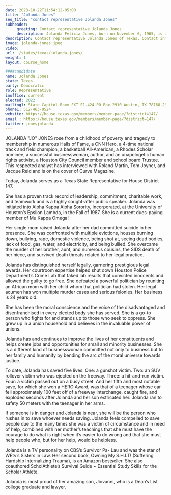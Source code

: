 ```yaml
---
date: 2023-10-22T11:54:12-05:00
title: "Jolanda Jones"
seo_title: "contact representative Jolanda Jones"
subheader:
     greeting: Contact representative Jolanda Jones
     description: Jolanda Felicia Jones, born on November 6, 1965, is an American attorney, politician, and television personality. In addition to her past role as a city councilor and heptathlete, Jones, a Democrat, presently serves as a member of the Texas House of Representatives, representing the 147th district. Her inauguration took place on May 18, 2022.
description: Contact representative Jolanda Jones of Texas. Contact information for Jolanda Jones includes email address, phone number, and mailing address.
image: jolanda-jones.jpeg
video:
url:  /states/texas/jolanda-jones/
weight: 1
layout: course_home

####candidate
name: Jolanda Jones
state: Texas
party: Democratic
role: Representative
inoffice: current
elected: 2022
mailing1: State Capitol Room EXT E1.424 PO Box 2910 Austin, TX 78768-2910
phone1: 512-463-0524
website: https://house.texas.gov/members/member-page/?district=147/
email : https://house.texas.gov/members/member-page/?district=147/
twitter: jonesjolanda
---
```


JOLANDA "JO" JONES rose from a childhood of poverty and tragedy to membership in numerous Halls of Fame, a CNN Hero, a 4-time national track and field champion, a basketball All-American, a Rhodes Scholar nominee, a successful businesswoman, author, and an unapologetic human rights activist, a Houston City Council member and school board Trustee. This respected analyst has interviewed with Roland Martin, Tom Joyner, and Jacque Reid and is on the cover of Curve Magazine.

Today, Jolanda serves as a Texas State Representative for House District 147.

She has a proven track record of leadership, commitment, charitable work, and teamwork and is a highly sought-after public speaker. Jolanda was initiated into Alpha Kappa Alpha Sorority, Incorporated, at the University of Houston’s Epsilon Lambda, in the Fall of 1987. She is a current dues-paying member of Mu Kappa Omega!

Her single mom raised Jolanda after her dad committed suicide in her presence. She was confronted with multiple evictions, houses burning down, bullying, rape, domestic violence, being shot at, seeing dead bodies, lack of food, gas, water, and electricity, and being bullied. She overcame the murder of her brother, aunt, and numerous cousins, the SIDS death of her niece, and survived death threats related to her legal practice.

Jolanda has distinguished herself legally, garnering prestigious legal awards. Her courtroom expertise helped shut down Houston Police Department’s Crime Lab that faked lab results that convicted innocents and allowed the guilty to go free. She defeated a powerful politician by reuniting an African mom with her child whom that politician had stolen. Her legal acumen has won multiple murder cases and serious felonies. Her business is 24 years old.

She has been the moral conscience and the voice of the disadvantaged and disenfranchised in every elected body she has served. She is a go-to person who fights for and stands up to those who seek to oppress. She grew up in a union household and believes in the invaluable power of unions.

Jolanda has and continues to improve the lives of her constituents and helps create jobs and opportunities for small and minority businesses. She is a different kind of businesswoman committed not only to business but to her family and humanity by bending the arc of the moral universe towards justice.

To date, Jolanda has saved five lives. One: a gunshot victim. Two: an SUV rollover victim who was ejected on the freeway. Three: a hit-and-run victim. Four: a victim passed out on a busy street. And her fifth and most notable save, for which she won a HERO Award, was that of a teenager whose car fell approximately 100 feet off of a freeway interchange, caught fire, and exploded seconds after Jolanda and her son extricated her. Jolanda ran to safety 50 meters with the teenager in her arms.

If someone is in danger and Jolanda is near, she will be the person who rushes in to save whoever needs saving. Jolanda feels compelled to save people due to the many times she was a victim of circumstance and in need of help, combined with her mother’s teachings that she must have the courage to do what is right when it’s easier to do wrong and that she must help people who, but for her help, would be helpless.

Jolanda is a TV personality on CBS’s Survivor Pa- Lau and was the star of WEtv’s Sisters in Law. Her second book, Owning My S.H.I.T! (Suffering Hardship Internalizing Trauma), is an Amazon bestseller. She also coauthored ScholAthlete’s Survival Guide ~ Essential Study Skills for the Scholar Athlete.

Jolanda is most proud of her amazing son, Jiovanni, who is a Dean’s List college graduate and lawyer.
